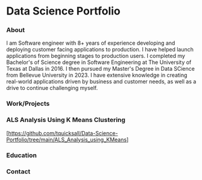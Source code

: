 # Data Science Portfolio

### About
I am Software engineer with 8+ years of experience developing and deploying customer facing applications to production. I have helped launch applications from beginning stages to production users. I completed my Bachelor's of Science degree in Software Engineering at The University of Texas at Dallas in 2016. I then pursued my Master's Degree in Data SCience from Bellevue University in 2023. I have extensive knowledge in creating real-world applications driven by business and customer needs, as well as a drive to continue challenging myself.

### Work/Projects

### ALS Analysis Using K Means Clustering
[https://github.com/tquicksall/Data-Science-Portfolio/tree/main/ALS_Analysis_using_KMeans]

### Education 

### Contact
